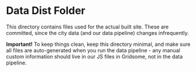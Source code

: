 # Data Dist Folder

This directory contains files used for the actual built site. These are committed, since the city
data (and our data pipeline) changes infrequently.

**Important!** To keep things clean, keep this directory minimal, and make sure all files are
auto-generated when you run the data pipeline - any manual custom information should live in our
JS files in Gridsome, not in the data pipeline.